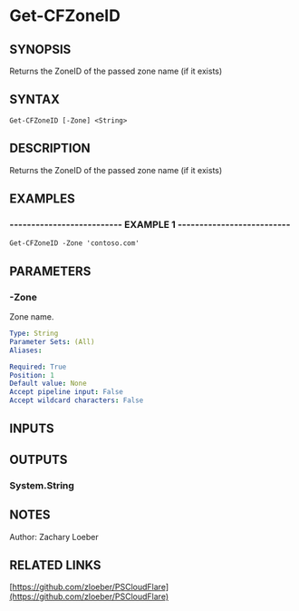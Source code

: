 ﻿---
external help file: PSCloudFlare-help.xml
Module Name: PSCloudFlare
online version: https://github.com/zloeber/PSCloudFlare
schema: 2.0.0
---

# Get-CFZoneID

## SYNOPSIS
Returns the ZoneID of the passed zone name (if it exists)

## SYNTAX

```
Get-CFZoneID [-Zone] <String>
```

## DESCRIPTION
Returns the ZoneID of the passed zone name (if it exists)

## EXAMPLES

### -------------------------- EXAMPLE 1 --------------------------
```
Get-CFZoneID -Zone 'contoso.com'
```

## PARAMETERS

### -Zone
Zone name.

```yaml
Type: String
Parameter Sets: (All)
Aliases: 

Required: True
Position: 1
Default value: None
Accept pipeline input: False
Accept wildcard characters: False
```

## INPUTS

## OUTPUTS

### System.String

## NOTES
Author: Zachary Loeber

## RELATED LINKS

[https://github.com/zloeber/PSCloudFlare](https://github.com/zloeber/PSCloudFlare)


